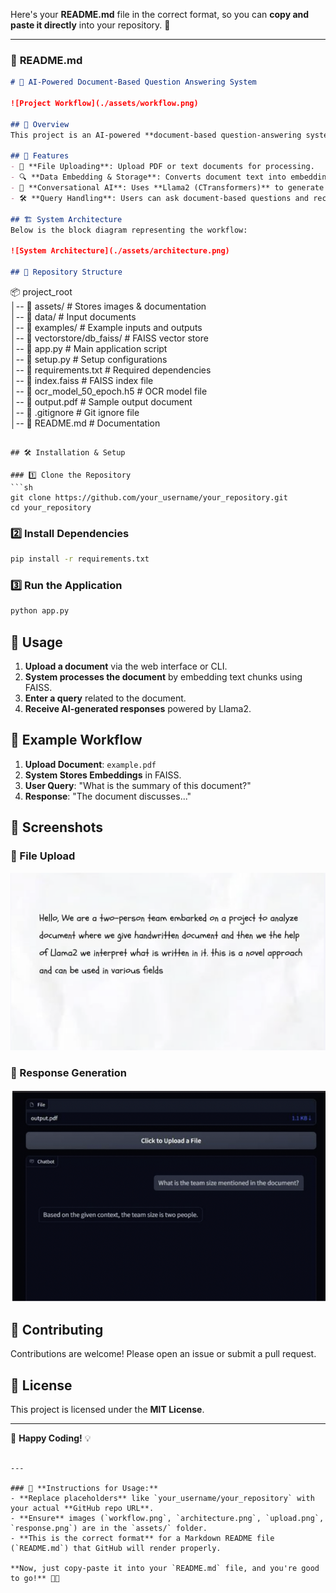 Here's your **README.md** file in the correct format, so you can **copy and paste it directly** into your repository. 🚀  

---

### 📄 **README.md**  

```md
# 🤖 AI-Powered Document-Based Question Answering System  

![Project Workflow](./assets/workflow.png)  

## 📌 Overview  
This project is an AI-powered **document-based question-answering system** that allows users to upload files, process text into embeddings, and retrieve relevant responses using **ConversationalRetrievalChain** and **Llama2 (CTransformers)**. It leverages **FAISS** for efficient similarity search and retrieval.  

## 🚀 Features  
- 📂 **File Uploading**: Upload PDF or text documents for processing.  
- 🔍 **Data Embedding & Storage**: Converts document text into embeddings and stores them in **FAISS**.  
- 🤖 **Conversational AI**: Uses **Llama2 (CTransformers)** to generate accurate responses.  
- 🛠 **Query Handling**: Users can ask document-based questions and receive contextual answers.  

## 🏗 System Architecture  
Below is the block diagram representing the workflow:  

![System Architecture](./assets/architecture.png)  

## 📂 Repository Structure  

```
📦 project_root  
│-- 📂 assets/                 # Stores images & documentation  
│-- 📂 data/                   # Input documents  
│-- 📂 examples/               # Example inputs and outputs  
│-- 📂 vectorstore/db_faiss/   # FAISS vector store  
│-- 📜 app.py                  # Main application script  
│-- 📜 setup.py                # Setup configurations  
│-- 📜 requirements.txt        # Required dependencies  
│-- 📜 index.faiss             # FAISS index file  
│-- 📜 ocr_model_50_epoch.h5   # OCR model file  
│-- 📜 output.pdf              # Sample output document  
│-- 📜 .gitignore              # Git ignore file  
│-- 📜 README.md               # Documentation  
```

## 🛠 Installation & Setup  

### 1️⃣ Clone the Repository  
```sh
git clone https://github.com/your_username/your_repository.git
cd your_repository
```

### 2️⃣ Install Dependencies  
```sh
pip install -r requirements.txt
```

### 3️⃣ Run the Application  
```sh
python app.py
```

## 📝 Usage  
1. **Upload a document** via the web interface or CLI.  
2. **System processes the document** by embedding text chunks using FAISS.  
3. **Enter a query** related to the document.  
4. **Receive AI-generated responses** powered by Llama2.  

## 🎯 Example Workflow  

1. **Upload Document**: `example.pdf`  
2. **System Stores Embeddings** in FAISS.  
3. **User Query**: "What is the summary of this document?"  
4. **Response**: "The document discusses..."  

## 📸 Screenshots  

### 🔹 File Upload  
![File Upload](./assets/upload.png)  

### 🔹 Response Generation  
![Response](./assets/response.png)  

## 🤝 Contributing  
Contributions are welcome! Please open an issue or submit a pull request.  

## 📜 License  
This project is licensed under the **MIT License**.  

---

🚀 **Happy Coding!** 💡  
```

---

### 🔹 **Instructions for Usage:**  
- **Replace placeholders** like `your_username/your_repository` with your actual **GitHub repo URL**.  
- **Ensure** images (`workflow.png`, `architecture.png`, `upload.png`, `response.png`) are in the `assets/` folder.  
- **This is the correct format** for a Markdown README file (`README.md`) that GitHub will render properly.  

**Now, just copy-paste it into your `README.md` file, and you're good to go!** 🚀🔥
